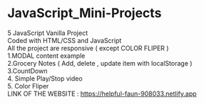 # JavaScript_Mini-Projects
5 JavaScript Vanilla Project <br>
Coded with HTML/CSS and JavaScript <br>
All the project are responsive ( except COLOR FLIPER )  <br>
1.MODAL content example  <br>
2.Grocery Notes ( Add, delete , update item with localStorage )  <br>
3.CountDown  <br>
4. Simple Play/Stop video  <br>
5. Color Fliper <br>
LINK OF THE WEBSITE : https://helpful-faun-908033.netlify.app
